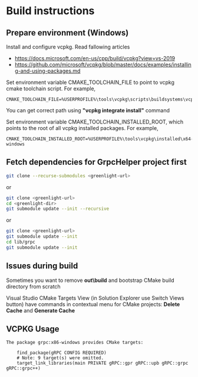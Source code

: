 # Build instructions

## Prepare environment (Windows)

Install and configure vcpkg. Read fallowing articles

- https://docs.microsoft.com/en-us/cpp/build/vcpkg?view=vs-2019
- https://github.com/microsoft/vcpkg/blob/master/docs/examples/installing-and-using-packages.md

Set environment variable CMAKE_TOOLCHAIN_FILE to point to vcpkg cmake toolchain script. For example,

```
CMAKE_TOOLCHAIN_FILE=%USERPROFILE%\tools\vcpkg\scripts\buildsystems\vcpkg.cmake
```

You can get correct path using **"vcpkg integrate install"** command

Set environment variable CMAKE_TOOLCHAIN_INSTALLED_ROOT, which  points to the root
of all vcpkg installed packages. For example,

```
CMAKE_TOOLCHAIN_INSTALLED_ROOT=%USERPROFILE%\tools\vcpkg\installed\x64-windows
```

## Fetch dependencies for GrpcHelper project first

```bash
git clone --recurse-submodules <greenlight-url>
```

or

```bash
git clone <greenlight-url>
cd <greenlight-dir>
git submodule update --init --recursive
```
or

```bash
git clone <greenlight-url>
git submodule update --init
cd lib/grpc
git submodule update --init
```

## Issues during build

Sometimes you want to remove **out\build** and bootstrap CMake build directory from scratch

Visual Studio CMake Targets View (in Solution Explorer use Switch Views button) have
commands in contextual menu for CMake projects: **Delete Cache** and **Generate Cache**

## VCPKG Usage

```
The package grpc:x86-windows provides CMake targets:

    find_package(gRPC CONFIG REQUIRED)
    # Note: 9 target(s) were omitted.
    target_link_libraries(main PRIVATE gRPC::gpr gRPC::upb gRPC::grpc gRPC::grpc++)
```